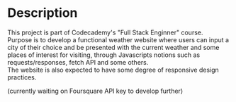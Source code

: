 # Description
This project is part of Codecademy's "Full Stack Enginner" course.  
Purpose is to develop a functional weather website where users can input a city of their choice and be presented with the current weather and some places of interest for visiting, through Javascripts notions such as requests/responses, fetch API and some others.  
The website is also expected to have some degree of responsive design practices.  

(currently waiting on Foursquare API key to develop further) 